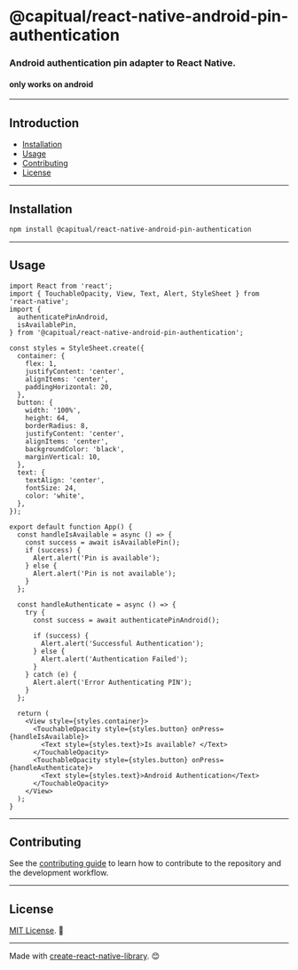 # @capitual/react-native-android-pin-authentication

### Android authentication pin adapter to React Native.
#### **only works on android**
<hr />

## Introduction

- [Installation](#installation)
- [Usage](#usage)
- [Contributing](#contributing)
- [License](#license)

<hr/>

## Installation

```sh
npm install @capitual/react-native-android-pin-authentication
```

<hr/>

## Usage

```tsx
import React from 'react';
import { TouchableOpacity, View, Text, Alert, StyleSheet } from 'react-native';
import {
  authenticatePinAndroid,
  isAvailablePin,
} from '@capitual/react-native-android-pin-authentication';

const styles = StyleSheet.create({
  container: {
    flex: 1,
    justifyContent: 'center',
    alignItems: 'center',
    paddingHorizontal: 20,
  },
  button: {
    width: '100%',
    height: 64,
    borderRadius: 8,
    justifyContent: 'center',
    alignItems: 'center',
    backgroundColor: 'black',
    marginVertical: 10,
  },
  text: {
    textAlign: 'center',
    fontSize: 24,
    color: 'white',
  },
});

export default function App() {
  const handleIsAvailable = async () => {
    const success = await isAvailablePin();
    if (success) {
      Alert.alert('Pin is available');
    } else {
      Alert.alert('Pin is not available');
    }
  };

  const handleAuthenticate = async () => {
    try {
      const success = await authenticatePinAndroid();

      if (success) {
        Alert.alert('Successful Authentication');
      } else {
        Alert.alert('Authentication Failed');
      }
    } catch (e) {
      Alert.alert('Error Authenticating PIN');
    }
  };

  return (
    <View style={styles.container}>
      <TouchableOpacity style={styles.button} onPress={handleIsAvailable}>
        <Text style={styles.text}>Is available? </Text>
      </TouchableOpacity>
      <TouchableOpacity style={styles.button} onPress={handleAuthenticate}>
        <Text style={styles.text}>Android Authentication</Text>
      </TouchableOpacity>
    </View>
  );
}

```

<hr/>

## Contributing

See the [contributing guide](./CONTRIBUTING.md) to learn how to contribute to the repository and the development workflow.

<hr/>

## License

[MIT License](./LICENSE). 🙂

---

Made with [create-react-native-library](https://github.com/callstack/react-native-builder-bob). 😊
